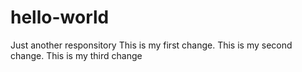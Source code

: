 # hello-world
Just another responsitory
This is my first change.
This is my second change.
This is my third change
